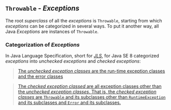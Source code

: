 ## `Throwable` - *Exceptions*
The root *superclass* of all the *exceptions* is `Throwable`, starting from which *exceptions* can be categorized in several ways. To put it another way, all Java *Exceptions* are instances of `Throwable`.
### Categorization of *Exceptions*
In Java Language Specification, short for [*JLS*](https://docs.oracle.com/javase/specs/jls/se8/html/), for Java SE 8 categorized *exceptions* into *unchecked exceptions* and *checked exceptions*:

> [The *unchecked exception classes* are the run-time exception classes and the error classes](https://docs.oracle.com/javase/specs/jls/se8/html/jls-11.html#jls-11.1)

> [The *checked exception classed* are all exception classes other than the *unchecked exception classes*. That is, the *checked exception classes* are `Throwable` and its subclasses other than `RuntimeException` and its subclasses and `Error` and its subclasses.](https://docs.oracle.com/javase/specs/jls/se8/html/jls-11.html#jls-11.1)


